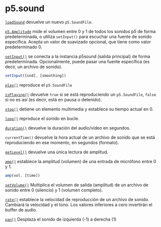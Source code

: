 # p5.sound

[`loadSound`](https://p5js.org/reference/p5/loadSound/) devuelve un nuevo `p5.SoundFile`.

[`p5.Amplitude`](https://p5js.org/reference/p5.sound/p5.Amplitude/) mide el volumen entre 0 y 1 de todos los sonidos p5 de forma predeterminada, o utiliza `setInput()` para escuchar una fuente de sonido específica. Acepta un valor de suavizado opcional, que tiene como valor predeterminado 0.

[`setInput()`](https://p5js.org/reference/p5.Amplitude/setInput/) se conecta a la instancia p5sound (salida principal) de forma predeterminada. Opcionalmente, puede pasar una fuente específica (es decir, un archivo de sonido).

```jsx
setInput([snd], [smoothing])
```

[`play()`](https://p5js.org/reference/p5.SoundFile/play/) reproduce el `p5.SoundFile`

[`isPlaying()`](https://p5js.org/reference/p5.SoundFile/isPlaying/) devuelve `true` si se está reproduciendo un `p5.SoundFile`, `false` si no es así (es decir, está en pausa o detenido).

[`stop()`](https://p5js.org/reference/p5.SoundRecorder/stop/) detiene un elemento multimedia y establece su tiempo actual en 0.

[`loop()`](https://p5js.org/reference/p5.Part/loop/) reproduce el sonido en bucle.

[`duration()`](https://p5js.org/reference/p5.MediaElement/duration/) devuelve la duración del audio/video en segundos.

`currentTime()` devuelve la hora actual de un archivo de sonido que se está reproduciendo en ese momento, en segundos (formato).

[`getLevel()`](https://p5js.org/reference/p5.Amplitude/getLevel/) devuelve una única lectura de amplitud.

[`amp()`](https://p5js.org/reference/p5.AudioIn/amp/) establece la amplitud (volumen) de una entrada de micrófono entre 0 y 1.

```jsx
amp(vol, [time])
```

[`setVolume()`](https://p5js.org/reference/p5.SoundFile/setVolume/) Multiplica el volumen de salida (amplitud) de un archivo de sonido entre 0 (silencio) y 1 (volumen completo).

[`rate()`](https://p5js.org/reference/p5.SoundFile/rate/) establece la velocidad de reproducción de un archivo de sonido. Cambiará la velocidad y el tono. Los valores inferiores a cero invertirán el buffer de audio.

[`pan()`](https://p5js.org/reference/p5.Oscillator/pan/) Desplaza el sonido de izquierda (-1) a derecha (1)